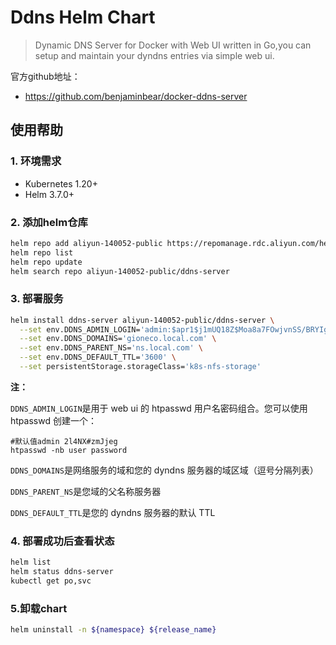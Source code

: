 # Ddns Helm Chart
> Dynamic DNS Server for Docker with Web UI written in Go,you can setup and maintain your dyndns entries via simple web ui.

官方github地址： 

- https://github.com/benjaminbear/docker-ddns-server


## 使用帮助

### 1. 环境需求
- Kubernetes 1.20+
- Helm 3.7.0+

### 2. 添加helm仓库
```bash
helm repo add aliyun-140052-public https://repomanage.rdc.aliyun.com/helm_repositories/140052-public --username=jPm8Z0 --password=EXr5KzbS1G
helm repo list 
helm repo update
helm search repo aliyun-140052-public/ddns-server
```

### 3. 部署服务
```bash
helm install ddns-server aliyun-140052-public/ddns-server \
  --set env.DDNS_ADMIN_LOGIN='admin:$apr1$j1mUQ18Z$Moa8a7FOwjvnSS/BRYIgm0' \
  --set env.DDNS_DOMAINS='gioneco.local.com' \
  --set env.DDNS_PARENT_NS='ns.local.com' \
  --set env.DDNS_DEFAULT_TTL='3600' \
  --set persistentStorage.storageClass='k8s-nfs-storage'
```
**注：**

`DDNS_ADMIN_LOGIN`是用于 web ui 的 htpasswd 用户名密码组合。您可以使用 htpasswd 创建一个：

```shell
#默认值admin 2l4NX#zmJjeg
htpasswd -nb user password
```

`DDNS_DOMAINS`是网络服务的域和您的 dyndns 服务器的域区域（逗号分隔列表）

`DDNS_PARENT_NS`是您域的父名称服务器

`DDNS_DEFAULT_TTL`是您的 dyndns 服务器的默认 TTL

### 4. 部署成功后查看状态
```bash
helm list
helm status ddns-server
kubectl get po,svc
```

### 5.卸载chart
```bash
helm uninstall -n ${namespace} ${release_name}
```

